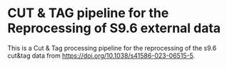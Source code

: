 # CUT & TAG pipeline for the Reprocessing of S9.6 external data

This is a Cut & Tag processing pipeline for the reprocessing of the s9.6 cut&tag 
data from https://doi.org/10.1038/s41586-023-06515-5.


